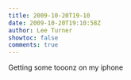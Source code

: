 ```yaml
---
title: 2009-10-20T19-10
date: 2009-10-20T19:10:58Z
author: Lee Turner
showtoc: false
comments: true
---
```


Getting some tooonz on my iphone

